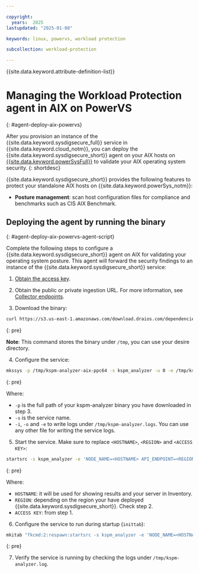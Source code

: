 ```yaml
---

copyright:
  years:  2025
lastupdated: "2025-01-08"

keywords: linux, powervs, workload protection

subcollection: workload-protection

---
```


{{site.data.keyword.attribute-definition-list}}

# Managing the Workload Protection agent in AIX on PowerVS
{: #agent-deploy-aix-powervs}

After you provision an instance of the {{site.data.keyword.sysdigsecure_full}} service in {{site.data.keyword.cloud_notm}}, you can deploy the {{site.data.keyword.sysdigsecure_short}} agent on your AIX hosts on [{{site.data.keyword.powerSysFull}}](/docs/power-iaas?topic=power-iaas-getting-started) to validate your AIX operating system security.
{: shortdesc}

{{site.data.keyword.sysdigsecure_short}} provides the following features to protect your standalone AIX hosts on {{site.data.keyword.powerSys_notm}}:

- **Posture management**: scan host configuration files for compliance and benchmarks such as CIS AIX Benchmark.

## Deploying the agent by running the binary
{: #agent-deploy-aix-powervs-agent-script}

Complete the following steps to configure a {{site.data.keyword.sysdigsecure_short}} agent on AIX for validating your operating system posture. This agent will forward the security findings to an instance of the {{site.data.keyword.sysdigsecure_short}} service:

1. [Obtain the access key](/docs/workload-protection?topic=workload-protection-access_key&interface=ui).

2. Obtain the public or private ingestion URL. For more information, see [Collector endpoints](/docs/workload-protection?topic=workload-protection-endpoints#endpoints_ingestion).

3. Download the binary:

  ```sh
  curl https://s3.us-east-1.amazonaws.com/download.draios.com/dependencies/kspm-analyzer/1.44.17/kspm-analyzer-aix-ppc64 -o /tmp/kspm-analyzer-aix-ppc64
  ```
  {: pre}
  
  **Note**: This command stores the binary under `/tmp`, you can use your desire directory.

4. Configure the service:

  ```sh
  mkssys -p /tmp/kspm-analyzer-aix-ppc64 -s kspm_analyzer -u 0 -e /tmp/kspm-analyzer.log -i /tmp/kspm-analyzer.log -o /tmp/kspm-analyzer.log
  ```
  {: pre}

  Where:
  * `-p` is the full path of your kspm-analyzer binary you have downloaded in step 3.
  * `-s` is the service name.
  * `-i`, `-o` and `-e` to write logs under `/tmp/kspm-analyzer.logs`. You can use any other file for writing the service logs.

5. Start the service. Make sure to replace `<HOSTNAME>`, `<REGION>` and `<ACCESS KEY>`:

  ```sh
  startsrc -s kspm_analyzer -e 'NODE_NAME=<HOSTNAME> API_ENDPOINT=<REGION>.security-compliance-secure.cloud.ibm.com ACCESS_KEY=<ACCESS KEY>'
  ```
  {: pre}

  Where:
  * `HOSTNAME`: it will be used for showing results and your server in Inventory.
  * `REGION`: depending on the region your have deployed {{site.data.keyword.sysdigsecure_short}}. Check step 2.
  * `ACCESS KEY`: from step 1.


6. Configure the service to run during startup (`inittab`):

  ```sh
  mkitab "fkcmd:2:respawn:startsrc -s kspm_analyzer -e 'NODE_NAME=<HOSTNAME> API_ENDPOINT=<REGION>.security-compliance-secure.cloud.ibm.com ACCESS_KEY=<ACCESSKEY>'"
  ```
  {: pre}

7. Verify the service is running by checking the logs under `/tmp/kspm-analyzer.log`.
